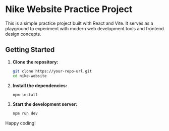 # Nike Website Practice Project

This is a simple practice project built with React and Vite. It serves as a playground to experiment with modern web development tools and frontend design concepts.

## Getting Started

1. **Clone the repository:**

   ```bash
   git clone https://your-repo-url.git
   cd nike-website
   ```

2. **Install the dependencies:**

   ```bash
   npm install
   ```

3. **Start the development server:**

   ```bash
   npm run dev
   ```

Happy coding!
